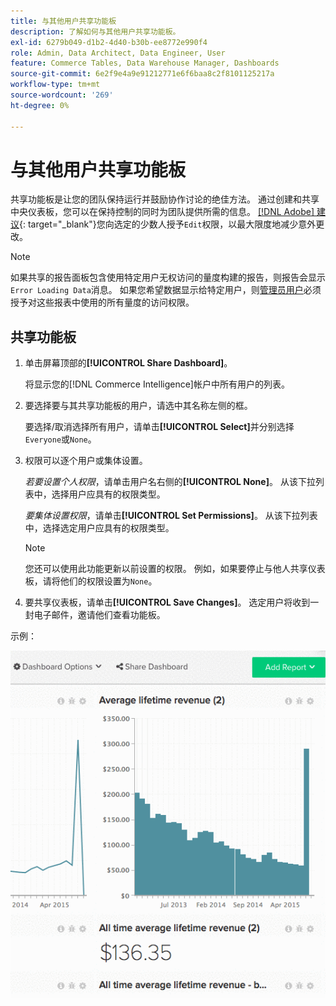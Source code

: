 ```yaml
---
title: 与其他用户共享功能板
description: 了解如何与其他用户共享功能板。
exl-id: 6279b049-d1b2-4d40-b30b-ee8772e990f4
role: Admin, Data Architect, Data Engineer, User
feature: Commerce Tables, Data Warehouse Manager, Dashboards
source-git-commit: 6e2f9e4a9e91212771e6f6baa8c2f8101125217a
workflow-type: tm+mt
source-wordcount: '269'
ht-degree: 0%

---
```


# 与其他用户共享功能板

共享功能板是让您的团队保持运行并鼓励协作讨论的绝佳方法。 通过创建和共享中央仪表板，您可以在保持控制的同时为团队提供所需的信息。 [[!DNL Adobe] 建议](../../best-practices/share-dashboard-best-practice.md){: target="_blank"}您向选定的少数人授予`Edit`权限，以最大限度地减少意外更改。

>[!NOTE]
>
>如果共享的报告面板包含使用特定用户无权访问的量度构建的报告，则报告会显示`Error Loading Data`消息。 如果您希望数据显示给特定用户，则[管理员用户](../../administrator/user-management/user-management.md)必须授予对这些报表中使用的所有量度的访问权限。

## 共享功能板

1. 单击屏幕顶部的&#x200B;**[!UICONTROL Share Dashboard]**。

   将显示您的[!DNL Commerce Intelligence]帐户中所有用户的列表。

1. 要选择要与其共享功能板的用户，请选中其名称左侧的框。

   要选择/取消选择所有用户，请单击&#x200B;**[!UICONTROL Select]**&#x200B;并分别选择`Everyone`或`None`。

1. 权限可以逐个用户或集体设置。

   *若要设置个人权限*，请单击用户名右侧的&#x200B;**[!UICONTROL None]**。 从该下拉列表中，选择用户应具有的权限类型。

   *要集体设置权限*，请单击&#x200B;**[!UICONTROL Set Permissions]**。 从该下拉列表中，选择选定用户应具有的权限类型。

   >[!NOTE]
   >
   >您还可以使用此功能更新以前设置的权限。 例如，如果要停止与他人共享仪表板，请将他们的权限设置为`None`。

1. 要共享仪表板，请单击&#x200B;**[!UICONTROL Save Changes]**。 选定用户将收到一封电子邮件，邀请他们查看功能板。

示例：

![共享仪表板](../../assets/Share_Dashboards.gif)
